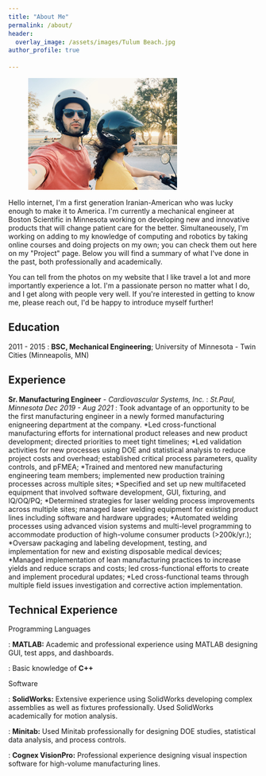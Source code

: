 ```yaml
---
title: "About Me"
permalink: /about/
header:
  overlay_image: /assets/images/Tulum Beach.jpg
author_profile: true

---
```


<figure style="width: 300px" class="align-right">
  <a href="/assets/images/Greece 4 Wheeler.heic"><img src="/assets/images/Greece 4 Wheeler.heic"></a>
</figure> 

Hello internet, I'm a first generation Iranian-American who was lucky enough to make it to America. I'm currently a mechanical engineer at Boston Scientific in Minnesota working on developing new and innovative products that will change patient care for the better. Simultaneousely, I'm working on adding to my knowledge of computing and robotics by taking online courses and doing projects on my own; you can check them out here on my "Project" page. Below you will find a summary of what I've done in the past, both professionally and academically.

You can tell from the photos on my website that I like travel a lot and more importantly experience a lot. I'm a passionate person no matter what I do, and I get along with people very well. If you're interested in getting to know me, please reach out, I'd be happy to introduce myself further!

Education
---------
2011 - 2015
:   **BSC, Mechanical Engineering**; University of Minnesota - Twin Cities (Minneapolis, MN)

Experience
----------
**Sr. Manufacturing Engineer** -    *Cardiovascular Systems, Inc.*
: *St.Paul, Minnesota      Dec 2019 - Aug 2021*
:  Took advantage of an opportunity to be the first manufacturing engineer in a newly formed manufacturing enigneering department at the company.
  *Led cross-functional manufacturing efforts for international product releases and new product development; directed priorities to meet tight timelines;
  *Led validation activities for new processes using DOE and statistical analysis to reduce project costs and overhead; established critical process parameters, quality controls, and pFMEA;
  *Trained and mentored new manufacturing engineering team members; implemented new production training processes across multiple sites;
  *Specified and set up new multifaceted equipment that involved software development, GUI, fixturing, and IQ/OQ/PQ;
  *Determined strategies for laser welding process improvements across multiple sites; managed laser welding equipment for existing product lines including software and hardware upgrades;
  *Automated welding processes using advanced vision systems and multi-level programming to accommodate production of high-volume consumer products (>200k/yr.);
  *Oversaw packaging and labeling development, testing, and implementation for new and existing disposable medical devices;
  *Managed implementation of lean manufacturing practices to increase yields and reduce scraps and costs; led cross-functional efforts to create and implement procedural updates;
  *Led cross-functional teams through multiple field issues investigation and corrective action implementation.

Technical Experience
--------------------
Programming Languages  

: **MATLAB:** Academic and professional experience using MATLAB designing GUI, test apps, and dashboards.

: Basic knowledge of **C++**

Software  

: **SolidWorks:** Extensive experience using SolidWorks developing complex assemblies as well as fixtures professionally. Used SolidWorks academically for motion analysis.

: **Minitab:** Used Minitab professionally for designing DOE studies, statistical data analysis, and process controls.


: **Cognex VisionPro:** Professional experience designing visual inspection software for high-volume manufacturing lines.
